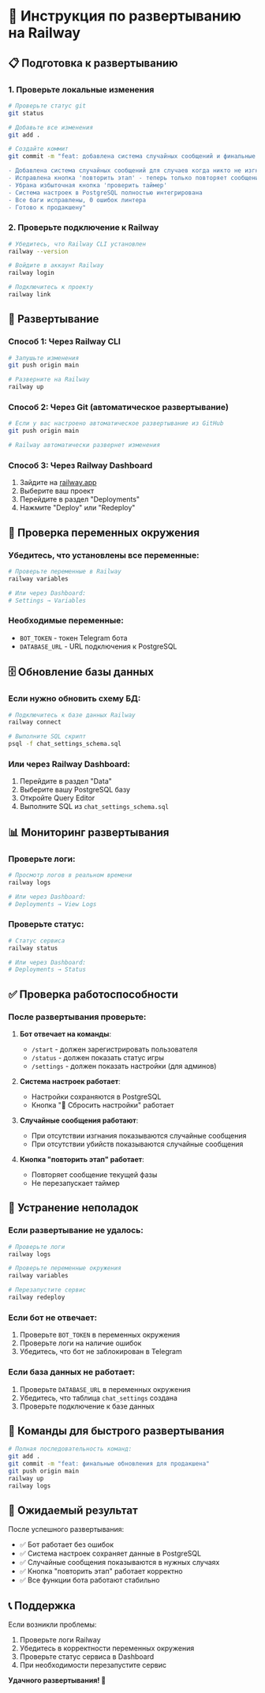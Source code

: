 # 🚀 Инструкция по развертыванию на Railway

## 📋 Подготовка к развертыванию

### 1. **Проверьте локальные изменения**
```bash
# Проверьте статус git
git status

# Добавьте все изменения
git add .

# Создайте коммит
git commit -m "feat: добавлена система случайных сообщений и финальные исправления

- Добавлена система случайных сообщений для случаев когда никто не изгнан/не съеден
- Исправлена кнопка 'повторить этап' - теперь только повторяет сообщение
- Убрана избыточная кнопка 'проверить таймер'
- Система настроек в PostgreSQL полностью интегрирована
- Все баги исправлены, 0 ошибок линтера
- Готово к продакшену"
```

### 2. **Проверьте подключение к Railway**
```bash
# Убедитесь, что Railway CLI установлен
railway --version

# Войдите в аккаунт Railway
railway login

# Подключитесь к проекту
railway link
```

## 🚀 Развертывание

### **Способ 1: Через Railway CLI**
```bash
# Запушьте изменения
git push origin main

# Разверните на Railway
railway up
```

### **Способ 2: Через Git (автоматическое развертывание)**
```bash
# Если у вас настроено автоматическое развертывание из GitHub
git push origin main

# Railway автоматически развернет изменения
```

### **Способ 3: Через Railway Dashboard**
1. Зайдите на [railway.app](https://railway.app)
2. Выберите ваш проект
3. Перейдите в раздел "Deployments"
4. Нажмите "Deploy" или "Redeploy"

## 🔧 Проверка переменных окружения

### **Убедитесь, что установлены все переменные**:
```bash
# Проверьте переменные в Railway
railway variables

# Или через Dashboard:
# Settings → Variables
```

### **Необходимые переменные**:
- `BOT_TOKEN` - токен Telegram бота
- `DATABASE_URL` - URL подключения к PostgreSQL

## 🗄️ Обновление базы данных

### **Если нужно обновить схему БД**:
```bash
# Подключитесь к базе данных Railway
railway connect

# Выполните SQL скрипт
psql -f chat_settings_schema.sql
```

### **Или через Railway Dashboard**:
1. Перейдите в раздел "Data"
2. Выберите вашу PostgreSQL базу
3. Откройте Query Editor
4. Выполните SQL из `chat_settings_schema.sql`

## 📊 Мониторинг развертывания

### **Проверьте логи**:
```bash
# Просмотр логов в реальном времени
railway logs

# Или через Dashboard:
# Deployments → View Logs
```

### **Проверьте статус**:
```bash
# Статус сервиса
railway status

# Или через Dashboard:
# Deployments → Status
```

## ✅ Проверка работоспособности

### **После развертывания проверьте**:

1. **Бот отвечает на команды**:
   - `/start` - должен зарегистрировать пользователя
   - `/status` - должен показать статус игры
   - `/settings` - должен показать настройки (для админов)

2. **Система настроек работает**:
   - Настройки сохраняются в PostgreSQL
   - Кнопка "🔄 Сбросить настройки" работает

3. **Случайные сообщения работают**:
   - При отсутствии изгнания показываются случайные сообщения
   - При отсутствии убийств показываются случайные сообщения

4. **Кнопка "повторить этап" работает**:
   - Повторяет сообщение текущей фазы
   - Не перезапускает таймер

## 🚨 Устранение неполадок

### **Если развертывание не удалось**:
```bash
# Проверьте логи
railway logs

# Проверьте переменные окружения
railway variables

# Перезапустите сервис
railway redeploy
```

### **Если бот не отвечает**:
1. Проверьте `BOT_TOKEN` в переменных окружения
2. Проверьте логи на наличие ошибок
3. Убедитесь, что бот не заблокирован в Telegram

### **Если база данных не работает**:
1. Проверьте `DATABASE_URL` в переменных окружения
2. Убедитесь, что таблица `chat_settings` создана
3. Проверьте подключение к базе данных

## 📝 Команды для быстрого развертывания

```bash
# Полная последовательность команд:
git add .
git commit -m "feat: финальные обновления для продакшена"
git push origin main
railway up
railway logs
```

## 🎯 Ожидаемый результат

После успешного развертывания:

- ✅ Бот работает без ошибок
- ✅ Система настроек сохраняет данные в PostgreSQL
- ✅ Случайные сообщения показываются в нужных случаях
- ✅ Кнопка "повторить этап" работает корректно
- ✅ Все функции бота работают стабильно

## 📞 Поддержка

Если возникли проблемы:
1. Проверьте логи Railway
2. Убедитесь в корректности переменных окружения
3. Проверьте статус сервиса в Dashboard
4. При необходимости перезапустите сервис

**Удачного развертывания! 🚀**
